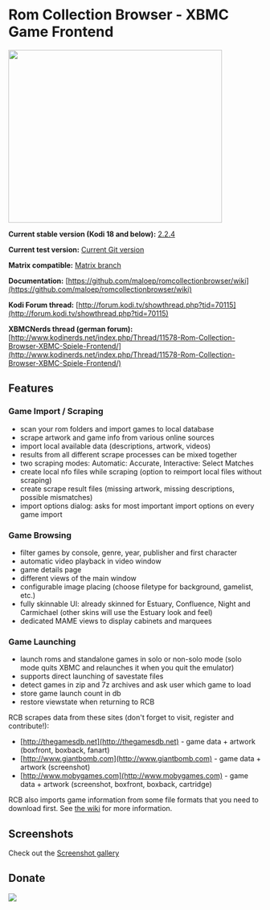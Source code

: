# Rom Collection Browser - XBMC Game Frontend #

<a href='http://www.youtube.com/watch?feature=player_embedded&v=NRTg3HmIuqU' target='_blank'><img src='http://img.youtube.com/vi/NRTg3HmIuqU/0.jpg' width='425' height=344 /></a>

**Current stable version (Kodi 18 and below):** [2.2.4](https://forum.kodi.tv/showthread.php?tid=70115&pid=2938738#pid2938738)

**Current test version:** [Current Git version](https://github.com/maloep/romcollectionbrowser/wiki/Installation#current-git-version)

**Matrix compatible:** [Matrix branch](https://forum.kodi.tv/showthread.php?tid=70115&pid=2937200#pid2937200)

**Documentation:** [https://github.com/maloep/romcollectionbrowser/wiki](https://github.com/maloep/romcollectionbrowser/wiki)

**Kodi Forum thread:** [http://forum.kodi.tv/showthread.php?tid=70115](http://forum.kodi.tv/showthread.php?tid=70115)

**XBMCNerds thread (german forum):** [http://www.kodinerds.net/index.php/Thread/11578-Rom-Collection-Browser-XBMC-Spiele-Frontend/](http://www.kodinerds.net/index.php/Thread/11578-Rom-Collection-Browser-XBMC-Spiele-Frontend/)


## Features

### Game Import / Scraping

* scan your rom folders and import games to local database<br>
* scrape artwork and game info from various online sources<br>
* import local available data (descriptions, artwork, videos)<br>
* results from all different scrape processes can be mixed together<br>
* two scraping modes: Automatic: Accurate, Interactive: Select Matches<br>
* create local nfo files while scraping (option to reimport local files without scraping)<br>
* create scrape result files (missing artwork, missing descriptions, possible mismatches)<br>
* import options dialog: asks for most important import options on every game import</ul>

### Game Browsing
* filter games by console, genre, year, publisher and first character<br>
* automatic video playback in video window<br>
* game details page<br>
* different views of the main window<br>
* configurable image placing (choose filetype for background, gamelist, etc.)<br>
* fully skinnable UI: already skinned for Estuary, Confluence, Night and Carmichael (other skins will use the Estuary look and feel)<br>
* dedicated MAME views to display cabinets and marquees</ul>

### Game Launching
* launch roms and standalone games in solo or non-solo mode (solo mode quits XBMC and relaunches it when you quit the emulator)<br>
* supports direct launching of savestate files<br>
* detect games in zip and 7z archives and ask user which game to load<br>
* store game launch count in db<br>
* restore viewstate when returning to RCB</ul>

RCB scrapes data from these sites (don't forget to visit, register and contribute!):<br>
* [http://thegamesdb.net](http://thegamesdb.net) - game data + artwork (boxfront, boxback, fanart)<br>
* [http://www.giantbomb.com](http://www.giantbomb.com) - game data + artwork (screenshot)<br>
* [http://www.mobygames.com](http://www.mobygames.com) - game data + artwork (screenshot, boxfront, boxback,     cartridge)<br>

RCB also imports game information from some file formats that you need to download first. See [the wiki](https://github.com/maloep/romcollectionbrowser/wiki/UseOfflineGameDescriptions) for more information.


## Screenshots

Check out the [Screenshot gallery](https://github.com/maloep/romcollectionbrowser/wiki/Gallery)

## Donate
<a href='https://www.paypal.com/cgi-bin/webscr?cmd=_s-xclick&hosted_button_id=6WHY43UNQSHFJ'><img src='https://www.paypal.com/en_US/i/btn/btn_donateCC_LG.gif' /></a>

